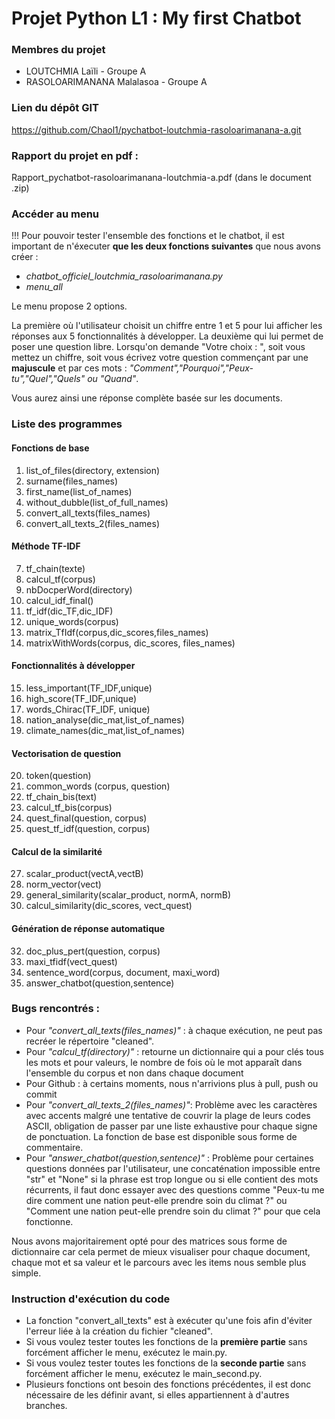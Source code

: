 # Projet Python L1 : My first Chatbot

### Membres du projet
- LOUTCHMIA Laïli - Groupe A
- RASOLOARIMANANA Malalasoa - Groupe A
 
### Lien du dépôt GIT
https://github.com/Chaol1/pychatbot-loutchmia-rasoloarimanana-a.git

### Rapport du projet en pdf : 
Rapport_pychatbot-rasoloarimanana-loutchmia-a.pdf (dans le document .zip)

### Accéder au menu
!!! Pour pouvoir tester l'ensemble des fonctions et le chatbot, il est important de n'éxecuter **que les deux fonctions suivantes** que nous avons créer :
- *chatbot_officiel_loutchmia_rasoloarimanana.py*
- *menu_all* 

 Le menu propose 2 options.
 
La première où l'utilisateur choisit un chiffre entre 1 et 5 pour lui afficher les réponses aux 5 fonctionnalités à développer.
La deuxième qui lui permet de poser une question libre.
Lorsqu'on demande "Votre choix : ", soit vous mettez un chiffre, soit vous écrivez votre question commençant par une **majuscule** et par ces mots : *"Comment","Pourquoi","Peux-tu","Quel","Quels" ou "Quand"*. 

Vous aurez ainsi une réponse complète basée sur les documents.
### Liste des programmes 
#### Fonctions de base
1) list_of_files(directory, extension)
2) surname(files_names)
3) first_name(list_of_names)
4) without_dubble(list_of_full_names)
5) convert_all_texts(files_names)
6) convert_all_texts_2(files_names)

#### Méthode TF-IDF

7) tf_chain(texte)
8) calcul_tf(corpus)
9) nbDocperWord(directory)
10) calcul_idf_final()
11) tf_idf(dic_TF,dic_IDF)
12) unique_words(corpus)
13) matrix_TfIdf(corpus,dic_scores,files_names)
14) matrixWithWords(corpus, dic_scores, files_names)

#### Fonctionnalités à développer
15) less_important(TF_IDF,unique)
16) high_score(TF_IDF,unique)
17) words_Chirac(TF_IDF, unique)
18) nation_analyse(dic_mat,list_of_names)
19) climate_names(dic_mat,list_of_names)

#### Vectorisation de question
20) token(question)
21) common_words (corpus, question)
22) tf_chain_bis(text)
23) calcul_tf_bis(corpus)
24) quest_final(question, corpus)
25) quest_tf_idf(question, corpus)

#### Calcul de la similarité
27) scalar_product(vectA,vectB)
28) norm_vector(vect)
29) general_similarity(scalar_product, normA, normB)
30) calcul_similarity(dic_scores, vect_quest)

#### Génération de réponse automatique
32) doc_plus_pert(question, corpus)
33) maxi_tfidf(vect_quest)
34) sentence_word(corpus, document, maxi_word)
35) answer_chatbot(question,sentence)

### Bugs rencontrés :
- Pour *"convert_all_texts(files_names)"* : à chaque exécution, ne peut pas recréer le répertoire "cleaned".
- Pour *"calcul_tf(directory)"* : retourne un dictionnaire qui a pour clés tous les mots et pour valeurs, le nombre de fois où le mot apparaît dans l'ensemble du corpus et non dans chaque document
- Pour Github : à certains moments, nous n'arrivions plus à pull, push ou commit
- Pour *"convert_all_texts_2(files_names)"*: Problème avec les caractères avec accents malgré une tentative de couvrir la plage de leurs codes ASCII, obligation de passer par une liste exhaustive pour chaque signe de ponctuation. La fonction de base est disponible sous forme de commentaire.
- Pour *"answer_chatbot(question,sentence)"* : Problème pour certaines questions données par l'utilisateur, une concaténation impossible entre "str" et "None" si la phrase est trop longue ou si elle contient des mots récurrents, il faut donc essayer avec des questions comme "Peux-tu me dire comment une nation peut-elle prendre soin du climat ?" ou "Comment une nation peut-elle prendre soin du climat ?" pour que cela fonctionne.

Nous avons majoritairement opté pour des matrices sous forme de dictionnaire car cela permet de mieux visualiser pour chaque document, chaque mot et sa valeur et le parcours avec les items nous semble plus simple.

### Instruction d'exécution du code 

- La fonction "convert_all_texts" est à exécuter qu'une fois afin d'éviter l'erreur liée à la création du fichier "cleaned".
- Si vous voulez tester toutes les fonctions de la **première partie** sans forcément afficher le menu, exécutez le main.py.
- Si vous voulez tester toutes les fonctions de la **seconde partie** sans forcément afficher le menu, exécutez le main_second.py.
- Plusieurs fonctions ont besoin des fonctions précédentes, il est donc nécessaire de les définir avant, si elles appartiennent à d'autres branches.


